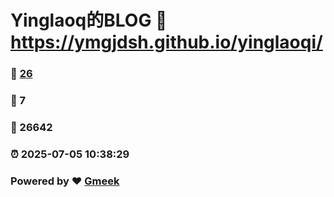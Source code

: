 # Yinglaoq的BLOG :link: https://ymgjdsh.github.io/yinglaoqi/ 
### :page_facing_up: [26](https://ymgjdsh.github.io/yinglaoqi//tag.html) 
### :speech_balloon: 7 
### :hibiscus: 26642 
### :alarm_clock: 2025-07-05 10:38:29 
### Powered by :heart: [Gmeek](https://github.com/Meekdai/Gmeek)
